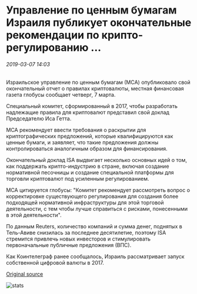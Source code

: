 # Управление по ценным бумагам Израиля публикует окончательные рекомендации по крипто-регулированию ...

###### 2019-03-07 14:03

Израильское управление по ценным бумагам (МСА) опубликовало свой окончательный отчет о правилах криптовалюты, местная финансовая газета глобусы сообщает четверг, 7 марта.

Специальный комитет, сформированный в 2017, чтобы разработать надлежащие правила для криптовалют представил свой доклад Председателю Иса Гетта.

МСА рекомендует ввести требования о раскрытии для криптографических предложений, которые квалифицируются как ценные бумаги, и заявляет, что такие предложения должны контролироваться аналогичным образом для финансирования.

Окончательный доклад ISA выдвигает несколько основных идей о том, как поддержать крипто-индустрию в стране, включая создание нормативной песочницы и создание специальной платформы для торговли криптовалют под усиленным регулированием.

МСА цитируется глобусы: "Комитет рекомендует рассмотреть вопрос о корректировке существующего регулирования для создания более подходящей нормативной инфраструктуры для этой торговой деятельности, с тем чтобы лучше справиться с рисками, понесенными в этой деятельности".

По данным Reuters, количество компаний и сумма денег, поднятых в Тель-Авиве снизилась за последнее десятилетие, поэтому ISA стремится привлечь новых инвесторов и стимулировать первоначальные публичные предложения (ВПС).

Как Коинтелеграф ранее сообщалось, Израиль рассматривает запуск собственной цифровой валюты в 2017.

[Original source](https://cointelegraph.com/news/israel-securities-authority-publishes-final-recommendations-on-crypto-regulation)

![stats](https://c.statcounter.com/11760860/0/a89fa40b/1/ "stats")